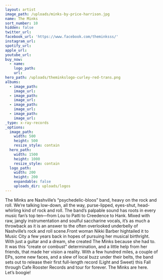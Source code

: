 ```yaml
---
layout: artist
image_path: /uploads/minks-by-price-harrison.jpg
name: The Minks
sort_number: 10
hidden: false
twitter_url:
facebook_url: 'https://www.facebook.com/theminksss/'
instagram_url:
spotify_url:
apple_url:
youtube_url:
buy_now:
  - name:
    logo_path:
    url:
hero_path: /uploads/theminkslogo-curley-red-trans.png
albums:
  - image_path:
    image_url:
  - image_path:
    image_url:
  - image_path:
    image_url:
  - image_path:
    image_url:
_type: x-ray-records
_options:
  image_path:
    width: 500
    height: 500
    resize_style: contain
  hero_path:
    width: 1500
    height: 1000
    resize_style: contain
  logo_path:
    width: 200
    height: 200
    expandable: false
    uploads_dir: uploads/logos
---
```


The Minks are Nashville’s “psychedelic-bloos” band, heavy on the rock and roll. We’re talking low-down, all the way, purse-lipped, eyes-shut, head-whirling kind of rock and roll. The band’s palpable sound has roots in every music fan’s top ten—from Lou to Patti to Creedence to Hank. Mixed with raw, jangly instrumentation and soulful saccharine vocals, it’s as much a throwback as it is an answer to the often overlooked underbelly of Nashville’s rock and roll scene.Front woman Nikki Barber hightailed it to Music City a few years back in hopes of pursuing her musical birthright. With just a guitar and a dream, she created The Minks because she had to. It was this “create or combust” determination, and a little help from her friends, that made her vision a reality. With a few hundred miles, a couple of EPs, some new faces, and a slew of local buzz under their belts, the band sets out to release their first full-length record (Light and Sweet) this Fall through Cafe Rooster Records and tour for forever. The Minks are here. Let’s boogie\!